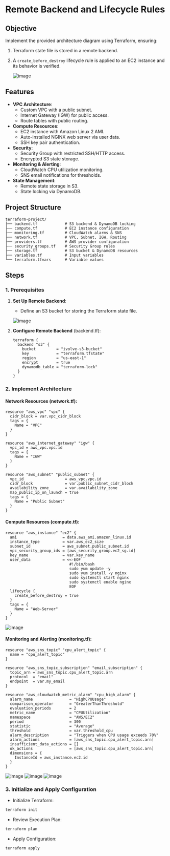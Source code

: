 # Remote Backend and Lifecycle Rules

## Objective
Implement the provided architecture diagram using Terraform, ensuring:
1. Terraform state file is stored in a remote backend.
2. A `create_before_destroy` lifecycle rule is applied to an EC2 instance and its behavior is verified.

   ![image](./images/IMG-20250306-WA0007.jpg)

## Features
- **VPC Architecture**:
  - Custom VPC with a public subnet.
  - Internet Gateway (IGW) for public access.
  - Route tables with public routing.
- **Compute Resources**:
  - EC2 instance with Amazon Linux 2 AMI.
  - Auto-installed NGINX web server via user data.
  - SSH key pair authentication.
- **Security**:
  - Security Group with restricted SSH/HTTP access.
  - Encrypted S3 state storage.
- **Monitoring & Alerting**:
  - CloudWatch CPU utilization monitoring.
  - SNS email notifications for thresholds.
- **State Management**:
  - Remote state storage in S3.
  - State locking via DynamoDB.

## Project Structure
```
terraform-project/
├── backend.tf            # S3 backend & DynamoDB locking
├── compute.tf            # EC2 instance configuration
├── monitoring.tf         # CloudWatch alarms & SNS
├── network.tf            # VPC, Subnet, IGW, Routing
├── providers.tf          # AWS provider configuration
├── security_groups.tf    # Security Group rules
├── storage.tf            # S3 bucket & DynamoDB resources
├── variables.tf          # Input variables
└── terraform.tfvars      # Variable values
```

## Steps

### 1. Prerequisites

1. **Set Up Remote Backend**:
   - Define an S3 bucket for storing the Terraform state file.

   ![image](./images/ivolve-s3-buchet.jpg)

2. **Configure Remote Backend** (backend.tf):
   ```hcl
   terraform {
     backend "s3" {
       bucket         = "ivolve-s3-bucket"
       key            = "terraform.tfstate"
       region         = "us-east-1"
       encrypt        = true
       dynamodb_table = "terraform-lock"
     }
   }
   ```

### 2. Implement Architecture

#### Network Resources (network.tf):
```hcl
resource "aws_vpc" "vpc" {
  cidr_block = var.vpc_cidr_block
  tags = {
    Name = "VPC"
  }
}

resource "aws_internet_gateway" "igw" {
  vpc_id = aws_vpc.vpc.id
  tags = {
    Name = "IGW"
  }
}

resource "aws_subnet" "public_subnet" {
  vpc_id                  = aws_vpc.vpc.id
  cidr_block              = var.public_subnet_cidr_block
  availability_zone       = var.availability_zone
  map_public_ip_on_launch = true
  tags = {
    Name = "Public Subnet"
  }
}
```

#### Compute Resources (compute.tf):
```hcl
resource "aws_instance" "ec2" {
  ami                    = data.aws_ami.amazon_linux.id
  instance_type          = var.aws_ec2_size
  subnet_id              = aws_subnet.public_subnet.id
  vpc_security_group_ids = [aws_security_group.ec2_sg.id]
  key_name               = var.key_name
  user_data              = <<-EOF
                            #!/bin/bash
                            sudo yum update -y
                            sudo yum install -y nginx
                            sudo systemctl start nginx
                            sudo systemctl enable nginx
                            EOF
  lifecycle {
    create_before_destroy = true
  }
  tags = {
    Name = "Web-Server"
  }
}
```

   ![image](./images/Instances.jpg)

#### Monitoring and Alerting (monitoring.tf):
```hcl
resource "aws_sns_topic" "cpu_alert_topic" {
  name = "cpu_alert_topic"
}

resource "aws_sns_topic_subscription" "email_subscription" {
  topic_arn = aws_sns_topic.cpu_alert_topic.arn
  protocol  = "email"
  endpoint  = var.my_email
}

resource "aws_cloudwatch_metric_alarm" "cpu_high_alarm" {
  alarm_name                = "HighCPUUsage"
  comparison_operator       = "GreaterThanThreshold"
  evaluation_periods        = 2
  metric_name               = "CPUUtilization"
  namespace                 = "AWS/EC2"
  period                    = 300
  statistic                 = "Average"
  threshold                 = var.threshold_cpu
  alarm_description         = "Triggers when CPU usage exceeds 70%"
  alarm_actions             = [aws_sns_topic.cpu_alert_topic.arn]
  insufficient_data_actions = []
  ok_actions                = [aws_sns_topic.cpu_alert_topic.arn]
  dimensions = {
    InstanceId = aws_instance.ec2.id
  }
}
```
   ![image](./images/Alarms.jpg)
   ![image](./images/cpu_alert_topic.jpg)
   ![image](./images/cpu_alert.jpg)

### 3. Initialize and Apply Configuration

- Initialize Terraform:
```bash
terraform init
```

- Review Execution Plan:
```bash
terraform plan
```

- Apply Configuration:
```bash
terraform apply
```

